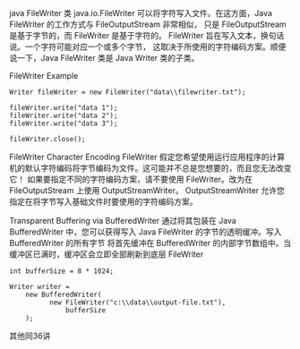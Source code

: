 java FileWriter 类 java.io.FileWriter 可以将字符写入文件。在这方面，Java FileWriter 的工作方式与 FileOutputStream 非常相似，
只是 FileOutputStream 是基于字节的，而 FileWriter 是基于字符的。 FileWriter 旨在写入文本，换句话说。一个字符可能对应一个或多个字节，
这取决于所使用的字符编码方案。顺便说一下，Java FileWriter 类是 Java Writer 类的子类。

FileWriter Example
```
Writer fileWriter = new FileWriter("data\\filewriter.txt");

fileWriter.write("data 1");
fileWriter.write("data 2");
fileWriter.write("data 3");

fileWriter.close();
```


FileWriter Character Encoding
FileWriter 假定您希望使用运行应用程序的计算机的默认字符编码将字节编码为文件。这可能并不总是您想要的，而且您无法改变它！
如果要指定不同的字符编码方案，请不要使用 FileWriter。改为在 FileOutputStream 上使用 OutputStreamWriter。 
  OutputStreamWriter 允许您指定在将字节写入基础文件时要使用的字符编码方案。
  
  
Transparent Buffering via BufferedWriter
通过将其包装在 Java BufferedWriter 中，您可以获得写入 Java FileWriter 的字节的透明缓冲。写入 BufferedWriter 的所有字节
将首先缓冲在 BufferedWriter 的内部字节数组中。当缓冲区已满时，缓冲区会立即全部刷新到底层 FileWriter
```
int bufferSize = 8 * 1024;

Writer writer =
    new BufferedWriter(
          new FileWriter("c:\\data\\output-file.txt"),
              bufferSize
    );
```

其他同36讲  